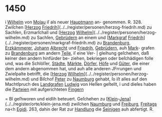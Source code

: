 # 1450

i [Wilhelm](../../register/worte/wilhelm.md) von [Molau](../../register/orte/molau.md) iſ als neuer [Hauptmann](../../register/worte/hauptmann.md) an-
genommen. R. 328.
Zwiſchen [[Herzog](../../register/worte/herzog.md) [Friedrih](../../register/worte/friedrih.md)](../../register/personen/herzog-friedrih.md) zu Sachſen, Erzmarſchall
und [[Herzog](../../register/worte/herzog.md) [Wilhelm](../../register/worte/wilhelm.md)](../../register/personen/herzog-wilhelm.md) zu Sachſen, [Gebrüdern](../../register/worte/gebrüdern.md) an einem
und [[Markgraf](../../register/worte/markgraf.md) [Friedrih](../../register/worte/friedrih.md)](../../register/personen/markgraf-friedrih.md) zu [Brandenburg](../../register/orte/brandenburg.md), [Erzkämmerer](../../register/worte/erzkämmerer.md),
[Johann](../../register/worte/johann.md) [Albrecht](../../register/worte/albrecht.md) und [Friedrih](../../register/worte/friedrih.md), [Gebrüdern](../../register/worte/gebrüdern.md), auh [Mark](../../register/worte/mark.md)-
grafen zu [Brandenburg](../../register/orte/brandenburg.md) am andern [Teile](../../register/worte/teile.md), iſ eine Ver-
| gleihung geſchehen, daß keiner den andern hinfürder be-
ziehen, bekriegen oder beſchädigen folle und, was die
Schlöſſer, [Städte](../../register/worte/städte.md), [Märkte](../../register/worte/märkte.md), [Dörfer](../../register/worte/dörfer.md), [Höfe](../../register/worte/höfe.md) und [Güter](../../register/worte/güter.md), die
einer dem andern abgenommen hat, und auh alle anderen
JFrrungen und Zwieſpalte betrifft, die [[Herzog](../../register/worte/herzog.md) [Wilhelm](../../register/worte/wilhelm.md)](../../register/personen/herzog-wilhelm.md) und
Biſchof [Peter](../../register/worte/peter.md) zu [Naumburg](../../register/orte/naumburg.md) gehabt, ſo iſt alles auf den
Machtſpruch des [Landgrafen](../../register/worte/landgrafen.md) [Ludwig](../../register/worte/ludwig.md) von Heſſen geſtellt,
i und dieſes haben die [Parteien](../../register/worte/parteien.md) mit aufgerichteten [Fingern](../../register/worte/fingern.md)


= Bl
geſhworen und eidlih beteuert. Geſchehen zu [[Klein](../../register/worte/klein.md)-[Jena](../../register/worte/jena.md)](../../register/orte/klein-jena.md)
zwiſchen [Naumburg](../../register/orte/naumburg.md) und [Freiburg](../../register/worte/freiburg.md), [Freitags](../../register/worte/freitags.md) na<h [Egidi](../../register/worte/egidi.md).
263, dahin der Rat zur [Handlung](../../register/worte/handlung.md) die [Seinigen](../../register/worte/seinigen.md) auh
abfertigt. R.

